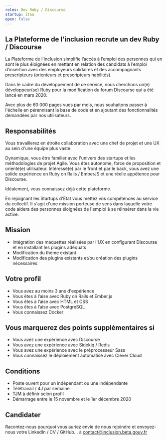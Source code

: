 ```yaml
---
roles: Dev Ruby / Discourse
startup: itou
open: false
---
```


## La Plateforme de l'inclusion recrute un dev Ruby / Discourse

La Plateforme de l'inclusion simplifie l’accès à l’emploi des personnes qui en sont le plus éloignées en mettant en relation des candidats à l’emploi d’insertion avec des employeurs solidaires et des accompagnants prescripteurs (orienteurs et prescripteurs habilités).

Dans le cadre du développement de ce service, nous cherchons un(e) développeur(se) Ruby pour la modification du forum Discourse qui a été lancé en mars 2020.

Avec plus de 60 000 pages vues par mois, nous souhaitons passer à l'échelle en pérennisant la base de code et en ajoutant des fonctionnalités demandées par nos utilisateurs.

## Responsabilités

Vous travaillerez en étroite collaboration avec une chef de projet et une UX au sein d'une équipe plus vaste.

Dynamique, vous être familier avec l'univers des startups et les méthodologies de projet Agile. Vous êtes autonome, force de proposition et orienté(e) utilisateur. Intéressé(e) par le front et par le back, vous avez une solide expérience en Ruby on Rails / EmberJS et une réelle appétence pour Discourse.

Idéalement, vous connaissez déjà cette plateforme.

En rejoignant les Startups d'Etat vous mettez vos compétences au service du collectif. Il s'agit d'une mission porteuse de sens dans laquelle votre code aidera des personnes éloignées de l'emploi à se réinsérer dans la vie active.

## Mission

- Intégration des maquettes réalisées par l'UX en configurant Discourse et en installant les plugins adéquats
- Modification du thème existant
- Modification des plugins existants et/ou création des plugins nécessaires

## Votre profil

- Vous avez au moins 3 ans d'expérience
- Vous êtes à l’aise avec Ruby on Rails et Ember.js
- Vous êtes à l’aise avec HTML et CSS
- Vous êtes à l’aise avec PostgreSQL
- Vous connaissez Docker

## Vous marquerez des points supplémentaires si

- Vous avez une expérience avec Discourse
- Vous avez une expérience avec Sidekiq / Redis
- Vous avez une expérience avec le préprocesseur Sass
- Vous connaissez le déploiement automatisé avec Clever Cloud

## Conditions

- Poste ouvert pour un indépendant ou une indépendante
- Télétravail / 4J par semaine
- TJM à définir selon profil
- Démarrage entre le 15 novembre et le 1er décembre 2020


## Candidater

Racontez-nous pourquoi vous auriez envie de nous rejoindre et envoyez-nous votre LinkedIn / CV / GitHub… à contact@inclusion.beta.gouv.fr
